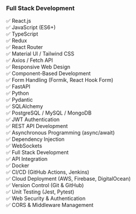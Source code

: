 ### **Full Stack Development**
✅ React.js  
✅ JavaScript (ES6+)  
✅ TypeScript  
✅ Redux  
✅ React Router  
✅ Material UI / Tailwind CSS  
✅ Axios / Fetch API  
✅ Responsive Web Design  
✅ Component-Based Development  
✅ Form Handling (Formik, React Hook Form)  
✅ FastAPI  
✅ Python  
✅ Pydantic  
✅ SQLAlchemy  
✅ PostgreSQL / MySQL / MongoDB  
✅ JWT Authentication  
✅ REST API Development  
✅ Asynchronous Programming (async/await)  
✅ Dependency Injection  
✅ WebSockets  
✅ Full Stack Development  
✅ API Integration  
✅ Docker  
✅ CI/CD (GitHub Actions, Jenkins)  
✅ Cloud Deployment (AWS, Firebase, DigitalOcean)  
✅ Version Control (Git & GitHub)  
✅ Unit Testing (Jest, Pytest)  
✅ Web Security & Authentication  
✅ CORS & Middleware Management  
